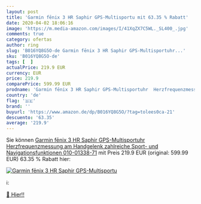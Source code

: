 ```yaml
---
layout: post
title: 'Garmin fēnix 3 HR Saphir GPS-Multisportu mit 63.35 % Rabatt'
date: 2020-04-02 18:06:16
image: 'https://m.media-amazon.com/images/I/41XqZX7C5WL._SL400_.jpg'
comments: true
category: ofertas
author: ring
slug: 'B016YQ8G5O-de Garmin fēnix 3 HR Saphir GPS-Multisportuhr...'
sku: 'B016YQ8G5O-de'
tags: [  ]
actualPrice: 219.9 EUR
currency: EUR
price: 219.9
comparePrice: 599.99 EUR
prodname: 'Garmin fēnix 3 HR Saphir GPS-Multisportuhr  Herzfrequenzmessung am Handgelenk  zahlreiche Sport- und Navigationsfunktionen  010-01338-71'
country: 'de'
flag: '🇩🇪'
brand: ''
buyurl: 'https://www.amazon.de/dp/B016YQ8G5O/?tag=tolees0ca-21'
descuento: '63.35'
average: '219.9'
---
```


Sie können [Garmin fēnix 3 HR Saphir GPS-Multisportuhr  Herzfrequenzmessung am Handgelenk  zahlreiche Sport- und Navigationsfunktionen  010-01338-71](https://www.amazon.de/dp/B016YQ8G5O/?tag=tolees0ca-21) mit Preis 219.9 EUR (original: 599.99 EUR) 63.35 % Rabatt hier:

[![Garmin fēnix 3 HR Saphir GPS-Multisportu](https://m.media-amazon.com/images/I/41XqZX7C5WL._SL400_.jpg)](https://www.amazon.de/dp/B016YQ8G5O/?tag=tolees0ca-21)

ℹ️:


[🛒 Hier!!](https://www.amazon.de/dp/B016YQ8G5O/?tag=tolees0ca-21)
